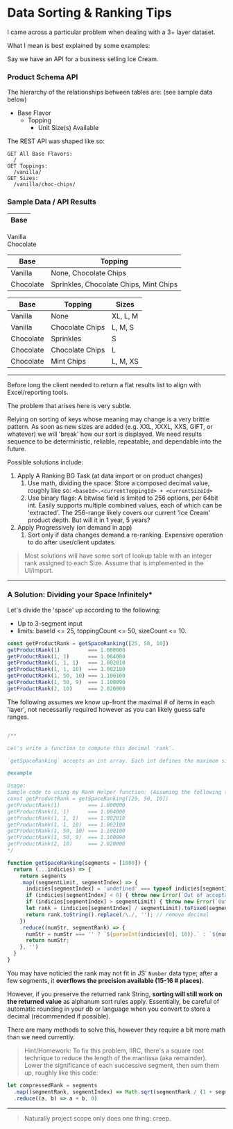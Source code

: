# Data Sorting & Ranking Tips

I came across a particular problem when dealing with a 3+ layer dataset.

What I mean is best explained by some examples:

Say we have an API for a business selling Ice Cream.

### Product Schema API

The hierarchy of the relationships between tables are: (see sample data below)

* Base Flavor
    * Topping
        * Unit Size(s) Available

The REST API was shaped like so:

```
GET All Base Flavors: 
  /
GET Toppings: 
  /vanilla/
GET Sizes:
  /vanilla/choc-chips/
```

### Sample Data / API Results

|Base      |
|----------|
Vanilla   
Chocolate 

Base      | Topping         
----------|-----------------
Vanilla   | None, Chocolate Chips 
Chocolate | Sprinkles, Chocolate Chips, Mint Chips      

Base      | Topping         | Sizes
----------|-----------------|-------
Vanilla   | None            | XL, L, M
Vanilla   | Chocolate Chips | L, M, S
Chocolate | Sprinkles       | S
Chocolate | Chocolate Chips | L
Chocolate | Mint Chips      | L, M, XS


---------------------

Before long the client needed to return a flat results list to align with Excel/reporting tools.

The problem that arises here is very subtle.

Relying on sorting of keys whose meaning may change is a very brittle pattern.
As soon as new sizes are added (e.g. XXL, XXXL, XXS, GIFT, or whatever) we will 'break' how our sort is displayed.
We need results sequence to be deterministic, reliable, repeatable, and dependable into the future.

Possible solutions include:

1. Apply A Ranking BG Task (at data import or on product changes)
    1. Use math, dividing the space: Store a composed decimal value, roughly like so: `<baseId>.<currentToppingId> + <currentSizeId>`
    1. Use binary flags: A bitwise field is limited to 256 options, per 64bit int. Easily supports multiple combined values, each of which can be 'extracted'. The 256-range likely covers our current 'Ice Cream' product depth. But will it in 1 year, 5 years?
1. Apply Progressively (on demand in app)
    1. Sort only if data changes demand a re-ranking. Expensive operation to do after user/client updates.

> Most solutions will have some sort of lookup table with an integer rank assigned to each Size. Assume that is implemented in the UI/import.


--------------------------


### A Solution: Dividing your Space Infinitely*

Let's divide the 'space' up according to the following:

* Up to 3-segment input
* limits: baseId <= 25, toppingCount <= 50, sizeCount <= 10.

```js
const getProductRank = getSpaceRanking([25, 50, 10])
getProductRank(1)         === 1.000000
getProductRank(1, 1)      === 1.004000
getProductRank(1, 1, 1)   === 1.002010
getProductRank(1, 1, 10)  === 1.002100
getProductRank(1, 50, 10) === 1.100100
getProductRank(1, 50, 9)  === 1.100090
getProductRank(2, 10)     === 2.020000
```

The following assumes we know up-front the maximal # of items in each 'layer', not necessarily required however as you can likely guess safe ranges.

```js

/**

Let's write a function to compute this decimal 'rank'.

`getSpaceRanking` accepts an int array. Each int defines the maximum size of the 'segment/level/layer'

@example 

Usage:
Sample code to using my Rank Helper function: (Assuming the following true: baseId < 25, toppingCount < 50, sizeCount < 10)
const getProductRank = getSpaceRanking([25, 50, 10])
getProductRank(1)         === 1.000000
getProductRank(1, 1)      === 1.004000
getProductRank(1, 1, 1)   === 1.002010
getProductRank(1, 1, 10)  === 1.002100
getProductRank(1, 50, 10) === 1.100100
getProductRank(1, 50, 9)  === 1.100090
getProductRank(2, 10)     === 2.020000
*/

function getSpaceRanking(segments = [1000]) {
  return (...indicies) => {
    return segments
    .map((segmentLimit, segmentIndex) => {
      indicies[segmentIndex] = 'undefined' === typeof indicies[segmentIndex] ? 0 : indicies[segmentIndex];
      if (indicies[segmentIndex] < 0) { throw new Error(`Out of acceptable range: ${indicies[segmentIndex]}`) }
      if (indicies[segmentIndex] > segmentLimit) { throw new Error(`Out of acceptable range: ${indicies[segmentIndex]}`) }
      let rank = (indicies[segmentIndex] / segmentLimit).toFixed(segmentLimit.toString().length)
      return rank.toString().replace(/\./, ''); // remove decimal
    })
    .reduce((numStr, segmentRank) => {
      numStr = numStr === '' ? `${parseInt(indicies[0], 10)}.` : `${numStr}${segmentRank}`;
      return numStr;
    }, '')
  }
}

```


You may have noticied the rank may not fit in JS' `Number` data type; after a few segments, it **overflows the precision available (15-16 # places).**

However, if you preserve the returned rank String, **sorting will still work on the returned value** as alphanum sort rules apply.
Essentially, be careful of automatic rounding in your db or language when you convert to store a decimal (recommended if possible).

There are many methods to solve this, however they require a bit more math than we need currently.

> Hint/Homework: To fix this problem, IIRC, there's a square root technique to reduce the length of the mantissa (aka remainder). 
Lower the significance of each successive segment, then sum them up, roughly like this code:

```js
let compressedRank = segments
  .map((segmentRank, segmentIndex) => Math.sqrt(segmentRank / (1 + segmentIndex)))
  .reduce((a, b) => a + b, 0)
```

-------------------


> Naturally project scope only does one thing: creep.

